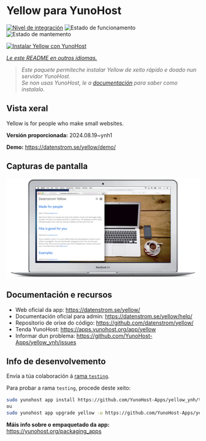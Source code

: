 <!--
NOTA: Este README foi creado automáticamente por <https://github.com/YunoHost/apps/tree/master/tools/readme_generator>
NON debe editarse manualmente.
-->

# Yellow para YunoHost

[![Nivel de integración](https://dash.yunohost.org/integration/yellow.svg)](https://ci-apps.yunohost.org/ci/apps/yellow/) ![Estado de funcionamento](https://ci-apps.yunohost.org/ci/badges/yellow.status.svg) ![Estado de mantemento](https://ci-apps.yunohost.org/ci/badges/yellow.maintain.svg)

[![Instalar Yellow con YunoHost](https://install-app.yunohost.org/install-with-yunohost.svg)](https://install-app.yunohost.org/?app=yellow)

*[Le este README en outros idiomas.](./ALL_README.md)*

> *Este paquete permíteche instalar Yellow de xeito rápido e doado nun servidor YunoHost.*  
> *Se non usas YunoHost, le a [documentación](https://yunohost.org/install) para saber como instalalo.*

## Vista xeral

Yellow is for people who make small websites.

**Versión proporcionada:** 2024.08.19~ynh1

**Demo:** <https://datenstrom.se/yellow/demo/>

## Capturas de pantalla

![Captura de pantalla de Yellow](./doc/screenshots/datenstrom-yellow-en.png)

## Documentación e recursos

- Web oficial da app: <https://datenstrom.se/yellow/>
- Documentación oficial para admin: <https://datenstrom.se/yellow/help/>
- Repositorio de orixe do código: <https://github.com/datenstrom/yellow/>
- Tenda YunoHost: <https://apps.yunohost.org/app/yellow>
- Informar dun problema: <https://github.com/YunoHost-Apps/yellow_ynh/issues>

## Info de desenvolvemento

Envía a túa colaboración á [rama `testing`](https://github.com/YunoHost-Apps/yellow_ynh/tree/testing).

Para probar a rama `testing`, procede deste xeito:

```bash
sudo yunohost app install https://github.com/YunoHost-Apps/yellow_ynh/tree/testing --debug
ou
sudo yunohost app upgrade yellow -u https://github.com/YunoHost-Apps/yellow_ynh/tree/testing --debug
```

**Máis info sobre o empaquetado da app:** <https://yunohost.org/packaging_apps>
